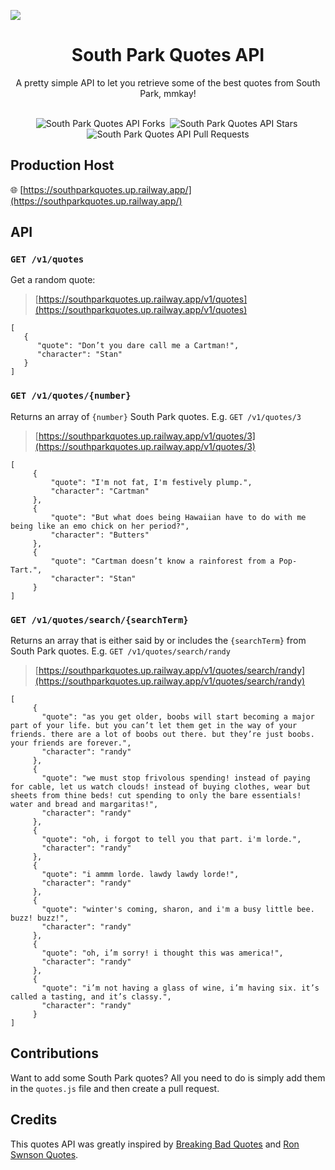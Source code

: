 ![](https://github.com/Thatskat/southpark-quotes-api/blob/main/public/imgs/southpark-api-header.svg)



<h1 align='center'> South Park Quotes API</h1>


<p align='center'>A pretty simple API to let you retrieve some of the best quotes from South Park, mmkay!</p>
&nbsp;
<div align='center'>
 <img src='https://img.shields.io/github/forks/Thatskat/southpark-quotes-api?label=Forks&style=for-the-badge&color=%23bbf7d0' alt='South Park Quotes API Forks'/>&nbsp;
 <img src='https://img.shields.io/github/stars/Thatskat/southpark-quotes-api?style=for-the-badge&color=%23bbf7d0' alt='South Park Quotes API Stars'/>&nbsp;
 <img src='https://img.shields.io/github/issues-pr/Thatskat/southpark-quotes-api?style=for-the-badge&color=%23bbf7d0' alt='South Park Quotes API Pull Requests'/>
</div>


## Production Host

🌐 [https://southparkquotes.up.railway.app/](https://southparkquotes.up.railway.app/)


## API


### `GET /v1/quotes`
Get a random quote:

> [https://southparkquotes.up.railway.app/v1/quotes](https://southparkquotes.up.railway.app/v1/quotes)


```
[
   {
      "quote": "Don’t you dare call me a Cartman!",
      "character": "Stan"
   }
]
```


### `GET /v1/quotes/{number}`
Returns an array of `{number}` South Park quotes. E.g. `GET /v1/quotes/3`

> [https://southparkquotes.up.railway.app/v1/quotes/3](https://southparkquotes.up.railway.app/v1/quotes/3)


```
[
     {
         "quote": "I'm not fat, I'm festively plump.",
         "character": "Cartman"
     },
     {
         "quote": "But what does being Hawaiian have to do with me being like an emo chick on her period?",
         "character": "Butters"
     },
     {
         "quote": "Cartman doesn’t know a rainforest from a Pop-Tart.",
         "character": "Stan"
     }
]
```

### `GET /v1/quotes/search/{searchTerm}`
Returns an array that is either said by or includes the `{searchTerm}` from South Park quotes. E.g. `GET /v1/quotes/search/randy`

> [https://southparkquotes.up.railway.app/v1/quotes/search/randy](https://southparkquotes.up.railway.app/v1/quotes/search/randy)


```
[
     {
       "quote": "as you get older, boobs will start becoming a major part of your life. but you can’t let them get in the way of your friends. there are a lot of boobs out there. but they’re just boobs. your friends are forever.",
       "character": "randy"
     },
     {
       "quote": "we must stop frivolous spending! instead of paying for cable, let us watch clouds! instead of buying clothes, wear but sheets from thine beds! cut spending to only the bare essentials! water and bread and margaritas!",
       "character": "randy"
     },
     {
       "quote": "oh, i forgot to tell you that part. i'm lorde.",
       "character": "randy"
     },
     {
       "quote": "i ammm lorde. lawdy lawdy lorde!",
       "character": "randy"
     },
     {
       "quote": "winter's coming, sharon, and i'm a busy little bee. buzz! buzz!",
       "character": "randy"
     },
     {
       "quote": "oh, i’m sorry! i thought this was america!",
       "character": "randy"
     },
     {
       "quote": "i’m not having a glass of wine, i’m having six. it’s called a tasting, and it’s classy.",
       "character": "randy"
     }
]
```


## Contributions
Want to add some South Park quotes? All you need to do is simply add them in the `quotes.js` file and then create a pull request.

## Credits
This quotes API was greatly inspired by [Breaking Bad Quotes](https://github.com/shevabam/breaking-bad-quotes) and [Ron Swnson Quotes](https://github.com/jamesseanwright/ron-swanson-quotes).
